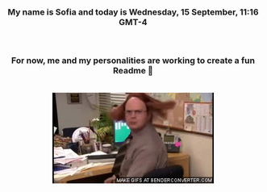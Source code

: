 


<div align="center">
<h3 >My name is Sofia and today is Wednesday, 15 September, 11:16 GMT-4</h3><br>
<h3 >For now, me and my personalities are working to create a fun Readme 👋
</h3><br>
<img src='img/dwight.gif' alt='working...'/>
</div>
